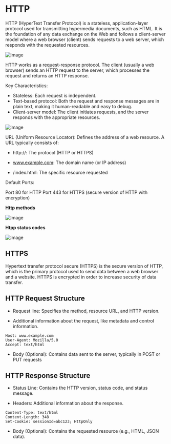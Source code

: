 # HTTP

HTTP (HyperText Transfer Protocol) is a stateless, application-layer protocol used for transmitting hypermedia documents, such as HTML. It is the foundation of any data exchange on the Web and follows a client-server model where a web browser (client) sends requests to a web server, which responds with the requested resources.

![image](https://github.com/user-attachments/assets/00e91cbc-2f05-4405-97bc-d63af6898e07)

HTTP works as a request-response protocol. The client (usually a web browser) sends an HTTP request to the server, which processes the request and returns an HTTP response.

Key Characteristics:

- Stateless: Each request is independent.
- Text-based protocol: Both the request and response messages are in plain text, making it human-readable and easy to debug.
- Client-server model: The client initiates requests, and the server responds with the appropriate resources.

![image](https://github.com/user-attachments/assets/b4a7cf44-04dc-43e2-abaa-28b358018559)

URL (Uniform Resource Locator): Defines the address of a web resource. A URL typically consists of:

- http://: The protocol (HTTP or HTTPS)

- www.example.com: The domain name (or IP address)
  
- /index.html: The specific resource requested

Default Ports:

Port 80 for HTTP
Port 443 for HTTPS (secure version of HTTP with encryption)

**Http methods**

![image](https://github.com/user-attachments/assets/c6c0b606-54bf-43a0-93ae-1d3153f680df)

**Htpp status codes**

![image](https://github.com/user-attachments/assets/98eeb803-371a-4cc4-bee5-2023537d8b8c)

## HTTPS

Hypertext transfer protocol secure (HTTPS) is the secure version of HTTP, which is the primary protocol used to send data between a web browser and a website. HTTPS is encrypted in order to increase security of data transfer.


## HTTP Request Structure

- Request line: Specifies the method, resource URL, and HTTP version.

- Additional information about the request, like metadata and control information.

```
Host: www.example.com
User-Agent: Mozilla/5.0
Accept: text/html
```

- Body (Optional): Contains data sent to the server, typically in POST or PUT requests

## HTTP Response Structure

- Status Line: Contains the HTTP version, status code, and status message.

- Headers: Additional information about the response.

```
Content-Type: text/html
Content-Length: 348
Set-Cookie: sessionId=abc123; HttpOnly
```

- Body (Optional): Contains the requested resource (e.g., HTML, JSON data).
